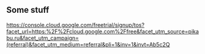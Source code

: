 ## Some stuff ##
https://console.cloud.google.com/freetrial/signup/tos?facet_url=https:%2F%2Fcloud.google.com%2Ffree&facet_utm_source=pikabu.ru&facet_utm_campaign=(referral)&facet_utm_medium=referral&pli=1&inv=1&invt=Ab5c2Q
